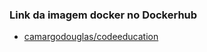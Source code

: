 ### Link da imagem docker no Dockerhub

- <a href="https://hub.docker.com/r/camargodouglas/codeeducation" target="_blank">camargodouglas/codeeducation</a>
